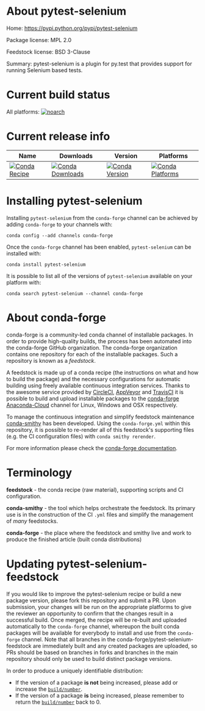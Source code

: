 About pytest-selenium
=====================

Home: https://pypi.python.org/pypi/pytest-selenium

Package license: MPL 2.0

Feedstock license: BSD 3-Clause

Summary: pytest-selenium is a plugin for py.test that provides support for running Selenium based tests.



Current build status
====================

All platforms:
[![noarch](https://img.shields.io/circleci/project/github/conda-forge/pytest-selenium-feedstock/master.svg?label=noarch)](https://circleci.com/gh/conda-forge/pytest-selenium-feedstock)

Current release info
====================

| Name | Downloads | Version | Platforms |
| --- | --- | --- | --- |
| [![Conda Recipe](https://img.shields.io/badge/recipe-pytest--selenium-green.svg)](https://anaconda.org/conda-forge/pytest-selenium) | [![Conda Downloads](https://img.shields.io/conda/dn/conda-forge/pytest-selenium.svg)](https://anaconda.org/conda-forge/pytest-selenium) | [![Conda Version](https://img.shields.io/conda/vn/conda-forge/pytest-selenium.svg)](https://anaconda.org/conda-forge/pytest-selenium) | [![Conda Platforms](https://img.shields.io/conda/pn/conda-forge/pytest-selenium.svg)](https://anaconda.org/conda-forge/pytest-selenium) |

Installing pytest-selenium
==========================

Installing `pytest-selenium` from the `conda-forge` channel can be achieved by adding `conda-forge` to your channels with:

```
conda config --add channels conda-forge
```

Once the `conda-forge` channel has been enabled, `pytest-selenium` can be installed with:

```
conda install pytest-selenium
```

It is possible to list all of the versions of `pytest-selenium` available on your platform with:

```
conda search pytest-selenium --channel conda-forge
```


About conda-forge
=================

conda-forge is a community-led conda channel of installable packages.
In order to provide high-quality builds, the process has been automated into the
conda-forge GitHub organization. The conda-forge organization contains one repository
for each of the installable packages. Such a repository is known as a *feedstock*.

A feedstock is made up of a conda recipe (the instructions on what and how to build
the package) and the necessary configurations for automatic building using freely
available continuous integration services. Thanks to the awesome service provided by
[CircleCI](https://circleci.com/), [AppVeyor](http://www.appveyor.com/)
and [TravisCI](https://travis-ci.org/) it is possible to build and upload installable
packages to the [conda-forge](https://anaconda.org/conda-forge)
[Anaconda-Cloud](http://docs.anaconda.org/) channel for Linux, Windows and OSX respectively.

To manage the continuous integration and simplify feedstock maintenance
[conda-smithy](http://github.com/conda-forge/conda-smithy) has been developed.
Using the ``conda-forge.yml`` within this repository, it is possible to re-render all of
this feedstock's supporting files (e.g. the CI configuration files) with ``conda smithy rerender``.

For more information please check the [conda-forge documentation](https://conda-forge.org/docs/).

Terminology
===========

**feedstock** - the conda recipe (raw material), supporting scripts and CI configuration.

**conda-smithy** - the tool which helps orchestrate the feedstock.
                   Its primary use is in the construction of the CI ``.yml`` files
                   and simplify the management of *many* feedstocks.

**conda-forge** - the place where the feedstock and smithy live and work to
                  produce the finished article (built conda distributions)


Updating pytest-selenium-feedstock
==================================

If you would like to improve the pytest-selenium recipe or build a new
package version, please fork this repository and submit a PR. Upon submission,
your changes will be run on the appropriate platforms to give the reviewer an
opportunity to confirm that the changes result in a successful build. Once
merged, the recipe will be re-built and uploaded automatically to the
`conda-forge` channel, whereupon the built conda packages will be available for
everybody to install and use from the `conda-forge` channel.
Note that all branches in the conda-forge/pytest-selenium-feedstock are
immediately built and any created packages are uploaded, so PRs should be based
on branches in forks and branches in the main repository should only be used to
build distinct package versions.

In order to produce a uniquely identifiable distribution:
 * If the version of a package **is not** being increased, please add or increase
   the [``build/number``](http://conda.pydata.org/docs/building/meta-yaml.html#build-number-and-string).
 * If the version of a package **is** being increased, please remember to return
   the [``build/number``](http://conda.pydata.org/docs/building/meta-yaml.html#build-number-and-string)
   back to 0.